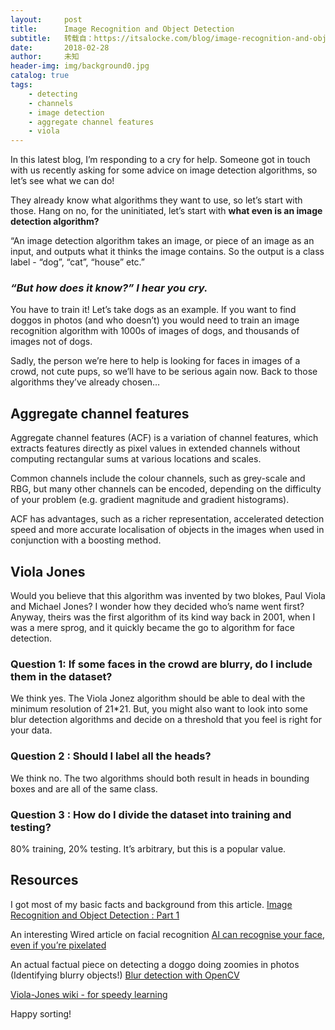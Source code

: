 ```yaml
---
layout:     post
title:      Image Recognition and Object Detection
subtitle:   转载自：https://itsalocke.com/blog/image-recognition-and-object-detection/
date:       2018-02-28
author:     未知
header-img: img/background0.jpg
catalog: true
tags:
    - detecting
    - channels
    - image detection
    - aggregate channel features
    - viola
---
```


In this latest blog, I’m responding to a cry for help. Someone got in touch with us recently asking for some advice on image detection algorithms, so let’s see what we can do!

They already know what algorithms they want to use, so let’s start with those. Hang on no, for the uninitiated, let’s start with **what even is an image detection algorithm?**

“An image detection algorithm takes an image, or piece of an image as an input, and outputs what it thinks the image contains. So the output is a class label - “dog”, “cat”, “house” etc.”

### *“But how does it know?” I hear you cry.*

You have to train it! Let’s take dogs as an example. If you want to find doggos in photos (and who doesn’t) you would need to train an image recognition algorithm with 1000s of images of dogs, and thousands of images not of dogs.

Sadly, the person we’re here to help is looking for faces in images of a crowd, not cute pups, so we’ll have to be serious again now. Back to those algorithms they’ve already chosen…

## Aggregate channel features

Aggregate channel features (ACF) is a variation of channel features, which extracts features directly as pixel values in extended channels without computing rectangular sums at various locations and scales.

Common channels include the colour channels, such as grey-scale and RBG, but many other channels can be encoded, depending on the difficulty of your problem (e.g. gradient magnitude and gradient histograms).

ACF has advantages, such as a richer representation, accelerated detection speed and more accurate localisation of objects in the images when used in conjunction with a boosting method.

## Viola Jones

Would you believe that this algorithm was invented by two blokes, Paul Viola and Michael Jones? I wonder how they decided who’s name went first? Anyway, theirs was the first algorithm of its kind way back in 2001, when I was a mere sprog, and it quickly became the go to algorithm for face detection.

### Question 1: If some faces in the crowd are blurry, do I include them in the dataset?

We think yes. The Viola Jonez algorithm should be able to deal with the minimum resolution of 21*21. But, you might also want to look into some blur detection algorithms and decide on a threshold that you feel is right for your data.

### Question 2 : Should I label all the heads?

We think no. The two algorithms should both result in heads in bounding boxes and are all of the same class.

### Question 3 : How do I divide the dataset into training and testing?

80% training, 20% testing. It’s arbitrary, but this is a popular value.

## Resources

I got most of my basic facts and background from this article. [Image Recognition and Object Detection : Part 1](https://www.learnopencv.com/image-recognition-and-object-detection-part1)

An interesting Wired article on facial recognition [AI can recognise your face, even if you’re pixelated](https://www.wired.com/2016/09/machine-learning-can-identify-pixelated-faces-researchers-show)

An actual factual piece on detecting a doggo doing zoomies in photos (Identifying blurry objects!) [Blur detection with OpenCV](https://www.pyimagesearch.com/2015/09/07/blur-detection-with-opencv)

[Viola-Jones wiki - for speedy learning](https://en.wikipedia.org/wiki/Violaâ€“Jones_object_detection_framework)

Happy sorting!
